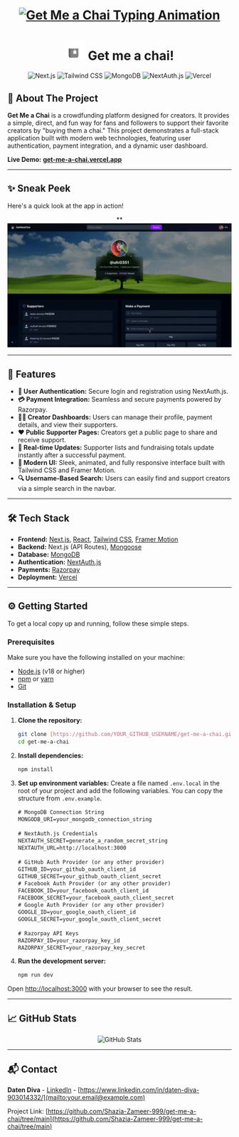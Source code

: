 <h1 align="center">
  <a href="">
    <img src="https://readme-typing-svg.herokuapp.com?font=Geist&size=35&pause=1000&color=914EFF&center=true&vCenter=true&width=500&lines=Get+Me+a+Chai+%E2%98%95;A+Crowdfunding+Platform" alt="Get Me a Chai Typing Animation" />
  </a>
</h1>

<div align="center">
  <h1>
    <img src="/public/chai.gif" alt="Chai Logo" width="45"/>
    Get me a chai!
  </h1>
</div>

<p align="center">
  <img src="https://img.shields.io/badge/Next.js-914EFF?style=for-the-badge&logo=nextdotjs&logoColor=white" alt="Next.js"/>
  <img src="https://img.shields.io/badge/Tailwind_CSS-38B2AC?style=for-the-badge&logo=tailwind-css&logoColor=white" alt="Tailwind CSS"/>
  <img src="https://img.shields.io/badge/MongoDB-4EA94B?style=for-the-badge&logo=mongodb&logoColor=white" alt="MongoDB"/>
  <img src="https://img.shields.io/badge/NextAuth.js-3B82F6?style=for-the-badge&logo=nextauth.js&logoColor=white" alt="NextAuth.js"/>
  <img src="https://img.shields.io/badge/Vercel-4A4A4A?style=for-the-badge&logo=vercel&logoColor=white" alt="Vercel"/>
</p>

## 📖 About The Project

**Get Me a Chai** is a crowdfunding platform designed for creators. It provides a simple, direct, and fun way for fans and followers to support their favorite creators by "buying them a chai." This project demonstrates a full-stack application built with modern web technologies, featuring user authentication, payment integration, and a dynamic user dashboard.

**Live Demo:** **[get-me-a-chai.vercel.app]()**

---

## ✨ Sneak Peek

Here's a quick look at the app in action!

<div align="center">
  
  **
  <img src="/public/project_demo.gif" alt="Project Demo GIF" width="800"/>
  
</div>

---

## 🚀 Features

- **👤 User Authentication:** Secure login and registration using NextAuth.js.
- **💳 Payment Integration:** Seamless and secure payments powered by Razorpay.
- **👨‍💻 Creator Dashboards:** Users can manage their profile, payment details, and view their supporters.
- **❤️ Public Supporter Pages:** Creators get a public page to share and receive support.
- **📣 Real-time Updates:** Supporter lists and fundraising totals update instantly after a successful payment.
- **🎨 Modern UI:** Sleek, animated, and fully responsive interface built with Tailwind CSS and Framer Motion.
- **🔍 Username-Based Search:** Users can easily find and support creators via a simple search in the navbar.

---

## 🛠️ Tech Stack

- **Frontend:** [Next.js](https://nextjs.org/), [React](https://reactjs.org/), [Tailwind CSS](https://tailwindcss.com/), [Framer Motion](https://www.framer.com/motion/)
- **Backend:** Next.js (API Routes), [Mongoose](https://mongoosejs.com/)
- **Database:** [MongoDB](https://www.mongodb.com/)
- **Authentication:** [NextAuth.js](https://next-auth.js.org/)
- **Payments:** [Razorpay](https://razorpay.com/)
- **Deployment:** [Vercel](https://vercel.com/)

---

## ⚙️ Getting Started

To get a local copy up and running, follow these simple steps.

### Prerequisites

Make sure you have the following installed on your machine:

- [Node.js](https://nodejs.org/en/) (v18 or higher)
- [npm](https://www.npmjs.com/) or [yarn](https://yarnpkg.com/)
- [Git](https://git-scm.com/)

### Installation & Setup

1.  **Clone the repository:**

    ```sh
    git clone [https://github.com/YOUR_GITHUB_USERNAME/get-me-a-chai.git](https://github.com/YOUR_GITHUB_USERNAME/get-me-a-chai.git)
    cd get-me-a-chai
    ```

2.  **Install dependencies:**

    ```sh
    npm install
    ```

3.  **Set up environment variables:**
    Create a file named `.env.local` in the root of your project and add the following variables. You can copy the structure from `.env.example`.

    ```env
    # MongoDB Connection String
    MONGODB_URI=your_mongodb_connection_string

    # NextAuth.js Credentials
    NEXTAUTH_SECRET=generate_a_random_secret_string
    NEXTAUTH_URL=http://localhost:3000

    # GitHub Auth Provider (or any other provider)
    GITHUB_ID=your_github_oauth_client_id
    GITHUB_SECRET=your_github_oauth_client_secret
    # Facebook Auth Provider (or any other provider)
    FACEBOOK_ID=your_facebook_oauth_client_id
    FACEBOOK_SECRET=your_facebook_oauth_client_secret
    # Google Auth Provider (or any other provider)
    GOOGLE_ID=your_google_oauth_client_id
    GOOGLE_SECRET=your_google_oauth_client_secret

    # Razorpay API Keys
    RAZORPAY_ID=your_razorpay_key_id
    RAZORPAY_SECRET=your_razorpay_key_secret
    ```

4.  **Run the development server:**
    ```sh
    npm run dev
    ```

Open [http://localhost:3000](http://localhost:3000) with your browser to see the result.

---

## 📈 GitHub Stats

<p align="center">
  <img src="https://github-readme-stats.vercel.app/api?username=YOUR_GITHUB_USERNAME&show_icons=true&theme=dracula&include_all_commits=true&count_private=true" alt="GitHub Stats"/>

</p>

---

## 📬 Contact

**Daten Diva** - [LinkedIn](https://www.linkedin.com/in/daten-diva-903014332/) - [https://www.linkedin.com/in/daten-diva-903014332/](mailto:your.email@example.com)

Project Link: [https://github.com/Shazia-Zameer-999/get-me-a-chai/tree/main](https://github.com/Shazia-Zameer-999/get-me-a-chai/tree/main)
